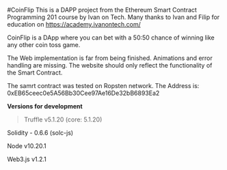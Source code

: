 #CoinFlip
This is a DAPP project from the Ethereum Smart Contract Programming 201 course by Ivan on Tech.
Many thanks to Ivan and Filip for education on https://academy.ivanontech.com/

CoinFlip is a DApp where you can bet with a 50:50 chance of winning like any other coin toss game. 

The Web implementation is far from being finished. Animations and error handling are missing. The website should only reflect the functionality of the Smart Contract.

The samrt contract was tested on Ropsten network. The Address is: 0xEB65ceec0e5A56Bb30Cee97Ae16De32bB6893Ea2

**Versions for development**

>Truffle v5.1.20 (core: 5.1.20)

Solidity - 0.6.6 (solc-js)

Node v10.20.1

Web3.js v1.2.1
